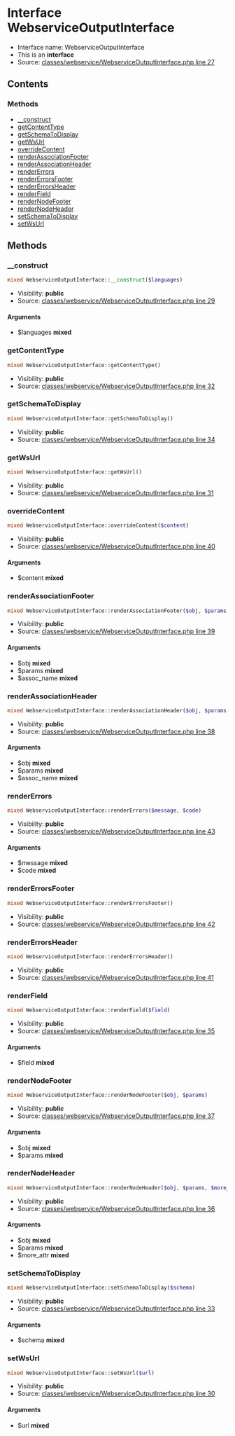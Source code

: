 Interface WebserviceOutputInterface
=========================





* Interface name: WebserviceOutputInterface
* This is an **interface**
* Source: [classes/webservice/WebserviceOutputInterface.php line 27](https://github.com/PrestaShop/PrestaShop/blob/1.6.0.9/classes/webservice/WebserviceOutputInterface.php#L27)

Contents
--------



### Methods

* [__construct](#method-__construct)
* [getContentType](#method-getContentType)
* [getSchemaToDisplay](#method-getSchemaToDisplay)
* [getWsUrl](#method-getWsUrl)
* [overrideContent](#method-overrideContent)
* [renderAssociationFooter](#method-renderAssociationFooter)
* [renderAssociationHeader](#method-renderAssociationHeader)
* [renderErrors](#method-renderErrors)
* [renderErrorsFooter](#method-renderErrorsFooter)
* [renderErrorsHeader](#method-renderErrorsHeader)
* [renderField](#method-renderField)
* [renderNodeFooter](#method-renderNodeFooter)
* [renderNodeHeader](#method-renderNodeHeader)
* [setSchemaToDisplay](#method-setSchemaToDisplay)
* [setWsUrl](#method-setWsUrl)






Methods
-------


### <a name="method-__construct"></a>__construct

```php
mixed WebserviceOutputInterface::__construct($languages)
```





* Visibility: **public**
* Source: [classes/webservice/WebserviceOutputInterface.php line 29](https://github.com/PrestaShop/PrestaShop/blob/1.6.0.9/classes/webservice/WebserviceOutputInterface.php#L29)


#### Arguments
* $languages **mixed**



### <a name="method-getContentType"></a>getContentType

```php
mixed WebserviceOutputInterface::getContentType()
```





* Visibility: **public**
* Source: [classes/webservice/WebserviceOutputInterface.php line 32](https://github.com/PrestaShop/PrestaShop/blob/1.6.0.9/classes/webservice/WebserviceOutputInterface.php#L32)




### <a name="method-getSchemaToDisplay"></a>getSchemaToDisplay

```php
mixed WebserviceOutputInterface::getSchemaToDisplay()
```





* Visibility: **public**
* Source: [classes/webservice/WebserviceOutputInterface.php line 34](https://github.com/PrestaShop/PrestaShop/blob/1.6.0.9/classes/webservice/WebserviceOutputInterface.php#L34)




### <a name="method-getWsUrl"></a>getWsUrl

```php
mixed WebserviceOutputInterface::getWsUrl()
```





* Visibility: **public**
* Source: [classes/webservice/WebserviceOutputInterface.php line 31](https://github.com/PrestaShop/PrestaShop/blob/1.6.0.9/classes/webservice/WebserviceOutputInterface.php#L31)




### <a name="method-overrideContent"></a>overrideContent

```php
mixed WebserviceOutputInterface::overrideContent($content)
```





* Visibility: **public**
* Source: [classes/webservice/WebserviceOutputInterface.php line 40](https://github.com/PrestaShop/PrestaShop/blob/1.6.0.9/classes/webservice/WebserviceOutputInterface.php#L40)


#### Arguments
* $content **mixed**



### <a name="method-renderAssociationFooter"></a>renderAssociationFooter

```php
mixed WebserviceOutputInterface::renderAssociationFooter($obj, $params, $assoc_name)
```





* Visibility: **public**
* Source: [classes/webservice/WebserviceOutputInterface.php line 39](https://github.com/PrestaShop/PrestaShop/blob/1.6.0.9/classes/webservice/WebserviceOutputInterface.php#L39)


#### Arguments
* $obj **mixed**
* $params **mixed**
* $assoc_name **mixed**



### <a name="method-renderAssociationHeader"></a>renderAssociationHeader

```php
mixed WebserviceOutputInterface::renderAssociationHeader($obj, $params, $assoc_name)
```





* Visibility: **public**
* Source: [classes/webservice/WebserviceOutputInterface.php line 38](https://github.com/PrestaShop/PrestaShop/blob/1.6.0.9/classes/webservice/WebserviceOutputInterface.php#L38)


#### Arguments
* $obj **mixed**
* $params **mixed**
* $assoc_name **mixed**



### <a name="method-renderErrors"></a>renderErrors

```php
mixed WebserviceOutputInterface::renderErrors($message, $code)
```





* Visibility: **public**
* Source: [classes/webservice/WebserviceOutputInterface.php line 43](https://github.com/PrestaShop/PrestaShop/blob/1.6.0.9/classes/webservice/WebserviceOutputInterface.php#L43)


#### Arguments
* $message **mixed**
* $code **mixed**



### <a name="method-renderErrorsFooter"></a>renderErrorsFooter

```php
mixed WebserviceOutputInterface::renderErrorsFooter()
```





* Visibility: **public**
* Source: [classes/webservice/WebserviceOutputInterface.php line 42](https://github.com/PrestaShop/PrestaShop/blob/1.6.0.9/classes/webservice/WebserviceOutputInterface.php#L42)




### <a name="method-renderErrorsHeader"></a>renderErrorsHeader

```php
mixed WebserviceOutputInterface::renderErrorsHeader()
```





* Visibility: **public**
* Source: [classes/webservice/WebserviceOutputInterface.php line 41](https://github.com/PrestaShop/PrestaShop/blob/1.6.0.9/classes/webservice/WebserviceOutputInterface.php#L41)




### <a name="method-renderField"></a>renderField

```php
mixed WebserviceOutputInterface::renderField($field)
```





* Visibility: **public**
* Source: [classes/webservice/WebserviceOutputInterface.php line 35](https://github.com/PrestaShop/PrestaShop/blob/1.6.0.9/classes/webservice/WebserviceOutputInterface.php#L35)


#### Arguments
* $field **mixed**



### <a name="method-renderNodeFooter"></a>renderNodeFooter

```php
mixed WebserviceOutputInterface::renderNodeFooter($obj, $params)
```





* Visibility: **public**
* Source: [classes/webservice/WebserviceOutputInterface.php line 37](https://github.com/PrestaShop/PrestaShop/blob/1.6.0.9/classes/webservice/WebserviceOutputInterface.php#L37)


#### Arguments
* $obj **mixed**
* $params **mixed**



### <a name="method-renderNodeHeader"></a>renderNodeHeader

```php
mixed WebserviceOutputInterface::renderNodeHeader($obj, $params, $more_attr)
```





* Visibility: **public**
* Source: [classes/webservice/WebserviceOutputInterface.php line 36](https://github.com/PrestaShop/PrestaShop/blob/1.6.0.9/classes/webservice/WebserviceOutputInterface.php#L36)


#### Arguments
* $obj **mixed**
* $params **mixed**
* $more_attr **mixed**



### <a name="method-setSchemaToDisplay"></a>setSchemaToDisplay

```php
mixed WebserviceOutputInterface::setSchemaToDisplay($schema)
```





* Visibility: **public**
* Source: [classes/webservice/WebserviceOutputInterface.php line 33](https://github.com/PrestaShop/PrestaShop/blob/1.6.0.9/classes/webservice/WebserviceOutputInterface.php#L33)


#### Arguments
* $schema **mixed**



### <a name="method-setWsUrl"></a>setWsUrl

```php
mixed WebserviceOutputInterface::setWsUrl($url)
```





* Visibility: **public**
* Source: [classes/webservice/WebserviceOutputInterface.php line 30](https://github.com/PrestaShop/PrestaShop/blob/1.6.0.9/classes/webservice/WebserviceOutputInterface.php#L30)


#### Arguments
* $url **mixed**


